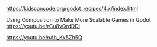 

https://kidscancode.org/godot_recipes/4.x/index.html

Using Composition to Make More Scalable Games in Godot
https://youtu.be/rCu8vQrdDDI

https://youtu.be/nAh_Kx5Zh5Q